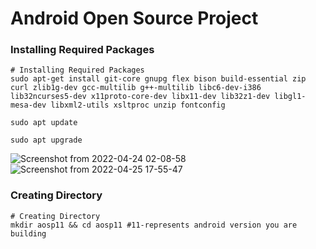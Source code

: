 # Android Open Source Project #

### Installing Required Packages ###

```
# Installing Required Packages
sudo apt-get install git-core gnupg flex bison build-essential zip curl zlib1g-dev gcc-multilib g++-multilib libc6-dev-i386 lib32ncurses5-dev x11proto-core-dev libx11-dev lib32z1-dev libgl1-mesa-dev libxml2-utils xsltproc unzip fontconfig

sudo apt update

sudo apt upgrade
```


![Screenshot from 2022-04-24 02-08-58](https://user-images.githubusercontent.com/101529964/165147323-6395a26b-87b5-4252-8ad1-d8ceb96a6111.png) 
![Screenshot from 2022-04-25 17-55-47](https://user-images.githubusercontent.com/101529964/165147574-fae24a47-174e-403a-a529-3b9876577c75.png)


### Creating Directory ###

```
# Creating Directory
mkdir aosp11 && cd aosp11 #11-represents android version you are building
```
